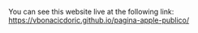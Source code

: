 You can see this website live at the following link: https://vbonacicdoric.github.io/pagina-apple-publico/
